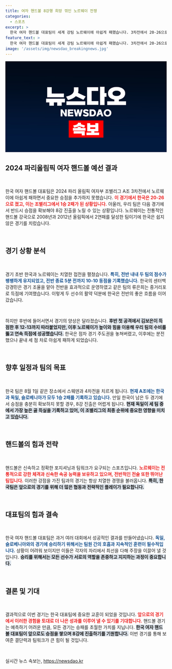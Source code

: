 ```yaml
---
title: 여자 핸드볼 8강행 희망 꺾인 노르웨이 전쟁
categories:
  - 스포츠
excerpt: >
  한국 여자 핸드볼 대표팀이 세계 강팀 노르웨이에 아쉽게 패했습니다. 3차전에서 20-26으로 졌지만, 전반의 팽팽한 접전이 인상적이었습니다. 스웨덴과의 다음 경기에 승점 추가가 절실합니다!
feature_text: >
  한국 여자 핸드볼 대표팀이 세계 강팀 노르웨이에 아쉽게 패했습니다. 3차전에서 20-26으로 졌지만, 전반의 팽팽한 접전이 인상적이었습니다. 스웨덴과의 다음 경기에 승점 추가가 절실합니다!
image: '/assets/img/newsdao_breakingnews.jpg'
---
```


<p><img src="/assets/img/newsdao_breakingnews.jpg" alt="implanttips 속보" /></p>

<h2 data-ke-size="size26">2024 파리올림픽 여자 핸드볼 예선 결과</h2>

<p data-ke-size="size16">&nbsp;</p>

<p>한국 여자 핸드볼 대표팀은 2024 파리 올림픽 여자부 조별리그 A조 3차전에서 노르웨이에 아쉽게 패하면서 중요한 승점을 추가하지 못했습니다. <b><span style="color: #ee2323;">이 경기에서 한국은 20-26으로 졌고, 이는 조별리그에서 1승 2패가 된 상황입니다.</span></b> 아울러, 우리 팀은 다음 경기에서 반드시 승점을 확보해야 8강 진출을 노릴 수 있는 상황입니다. 노르웨이는 전통적인 핸드볼 강국으로 2008년과 2012년 올림픽에서 2연패를 달성한 팀이기에 한국은 쉽지 않은 경기를 치렀습니다.</p>

<p data-ke-size="size16">&nbsp;</p>

<h2 data-ke-size="size26">경기 상황 분석</h2>

<p data-ke-size="size16">&nbsp;</p>

<p>경기 초반 한국과 노르웨이는 치열한 접전을 펼쳤습니다. <b><span style="color: #1a5490;">특히, 전반 내내 두 팀의 점수가 팽팽하게 유지되었고, 전반 종료 5분 전까지 10-10 동점을 기록했습니다.</span></b> 한국의 센터백 강경민은 경기 조율을 맡아 전반을 효과적으로 운영하였고 같은 팀의 류은희는 중거리포로 득점에 기여했습니다. 이렇게 두 선수의 활약 덕분에 한국은 전반의 좋은 흐름을 이어갔습니다.</p>

<p data-ke-size="size16">&nbsp;</p>

<p>하지만 후반에 들어서면서 경기의 양상은 달라졌습니다. <b><span style="background-color: #21538527;">후반 첫 공격에서 김보은이 득점한 후 12-13까지 따라붙었지만, 이후 노르웨이가 높이와 힘을 이용해 우리 팀의 수비를 뚫고 연속 득점에 성공했습니다.</span></b> 한국은 점차 경기 주도권을 놓쳐버렸고, 이후에는 분전했으나 끝내 세 점 차로 아쉽게 패하게 되었습니다.</p>

<p data-ke-size="size16">&nbsp;</p>

<h2 data-ke-size="size26">향후 일정과 팀의 목표</h2>

<p data-ke-size="size16">&nbsp;</p>

<p>한국 팀은 8월 1일 같은 장소에서 스웨덴과 4차전을 치르게 됩니다. <b><span style="color: #1a5490;">현재 A조에는 한국과 독일, 슬로베니아가 모두 1승 2패를 기록하고 있습니다.</span></b> 만일 한국이 남은 두 경기에서 승점을 충분히 확보하지 못할 경우, 8강 진출은 어렵게 됩니다. <b><span style="background-color: #21538527;">현재 독일이 세 팀 중에서 가장 높은 골 득실을 기록하고 있어, 이 조별리그의 최종 순위에 중요한 영향을 미치고 있습니다.</span></b></p>

<p data-ke-size="size16">&nbsp;</p>

<h2 data-ke-size="size26">핸드볼의 힘과 전략</h2>

<p data-ke-size="size16">&nbsp;</p>

<p>핸드볼은 신속하고 정확한 포지셔닝과 팀워크가 요구되는 스포츠입니다. <b><span style="color: #ee2323;">노르웨이는 전통적으로 강한 체격과 신속한 속공 능력을 보유하고 있으며, 전반적인 전술 또한 뛰어난 팀입니다.</span></b> 이러한 강점을 가진 팀과의 경기는 항상 치열한 경쟁을 불러옵니다. <b><span style="background-color: #21538527;">특히, 한국팀은 앞으로의 경기를 위해 더 많은 협동과 전략적인 플레이가 필요합니다.</span></b></p>

<p data-ke-size="size16">&nbsp;</p>

<h2 data-ke-size="size26">대표팀의 힘과 결속</h2>

<p data-ke-size="size16">&nbsp;</p>

<p>한국 여자 핸드볼 대표팀은 과거 여러 대회에서 성공적인 결과를 만들어냈습니다. <b><span style="color: #1a5490;">독일, 슬로베니아와의 경기에 승리하기 위해서는 팀원 간의 호흡과 지속적인 훈련이 필수적입니다.</span></b> 상황이 어려워 보이지만 이들은 각자의 자리에서 최선을 다해 주장을 이끌어 낼 것입니다. <b><span style="background-color: #21538527;">승리를 위해서는 모든 선수가 서로의 역할을 존중하고 지지하는 과정이 중요합니다.</span></b></p>

<p data-ke-size="size16">&nbsp;</p>

<h2 data-ke-size="size26">결론 및 기대</h2>

<p data-ke-size="size16">&nbsp;</p>

<p>결과적으로 이번 경기는 한국 대표팀에 중요한 교훈이 되었을 것입니다. <b><span style="color: #ee2323;">앞으로의 경기에서 이러한 경험을 토대로 더 나은 성과를 이루어 낼 수 있기를 기대합니다.</span></b> 핸드볼 경기는 예측하기 어려운 만큼, 모든 경기는 승패를 초월한 가치를 지닙니다. <b><span style="background-color: #21538527;">한국 여자 핸드볼 대표팀이 앞으로도 승점을 쌓으며 8강에 진출하기를 기원합니다.</span></b> 이번 경기를 통해 보여준 결단력과 팀워크가 큰 힘이 될 것입니다. </p>

<p data-ke-size="size16">&nbsp;</p>
실시간 뉴스 속보는, <a href="https://newsdao.kr" rel="dofollow">https://newsdao.kr</a>


